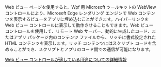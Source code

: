 ﻿Web ビュー ページを使用すると、Wpf 用 Microsoft ツールキットの WebView コントロールにより、Microsoft Edge レンダリング エンジンで Web コンテンツを表示するビューをアプリに埋め込むことができます。ハイパーリンクを Web ビュー コントロールに表示して動作させることもできます。Web ビュー コントロールを使用して、リモート Web サーバー、動的に生成したコード、またはアプリ パッケージ内のコンテンツ ファイルから、リッチに書式設定された HTML コンテンツを表示します。リッチ コンテンツにはスクリプト コードを含めることができ、スクリプトとアプリのコード間での通信が可能になります。

[Web ビュー コントロールが適している用途についての詳細情報](https://docs.microsoft.com/windows/communitytoolkit/controls/wpf-winforms/webview)